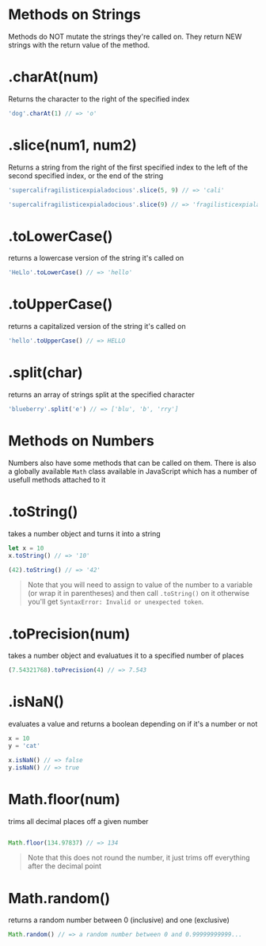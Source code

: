 # Methods on Strings

Methods do NOT mutate the strings they're called on. They return NEW strings with the return value of the method.

# .charAt(num)

Returns the character to the right of the specified index

```javascript
'dog'.charAt(1) // => 'o'
```

# .slice(num1, num2)

Returns a string from the right of the first specified index to the left of the second specified index, or the end of the string

```javascript
'supercalifragilisticexpialadocious'.slice(5, 9) // => 'cali'

'supercalifragilisticexpialadocious'.slice(9) // => 'fragilisticexpialadocious'
```

# .toLowerCase()

returns a lowercase version of the string it's called on

```javascript
'HeLlo'.toLowerCase() // => 'hello'
```

# .toUpperCase()

returns a capitalized version of the string it's called on

```javascript
'hello'.toUpperCase() // => HELLO
```


# .split(char)

returns an array of strings split at the specified character

```javascript
'blueberry'.split('e') // => ['blu', 'b', 'rry']
```
# Methods on Numbers

Numbers also have some methods that can be called on them.  There is also a globally available `Math` class available in JavaScript which has a number of usefull methods attached to it

# .toString()

takes a number object and turns it into a string

```javascript
let x = 10
x.toString() // => '10'

(42).toString() // => '42'
```

>Note that you will need to assign to value of the number to a variable (or wrap it in parentheses) and then call `.toString()` on it otherwise you'll get `SyntaxError: Invalid or unexpected token`.

# .toPrecision(num)

takes a number object and evaluatues it to a specified number of places

```javascript
(7.54321768).toPrecision(4) // => 7.543
```

# .isNaN()

evaluates a value and returns a boolean depending on if it's a number or not

```javascript
x = 10
y = 'cat'

x.isNaN() // => false
y.isNaN() // => true

```

# Math.floor(num)

trims all decimal places off a given number

```javascript

Math.floor(134.97837) // => 134

```

>Note that this does not round the number, it just trims off everything after the decimal point

# Math.random()

returns a random number between 0 (inclusive) and one (exclusive)

```javascript
Math.random() // => a random number between 0 and 0.99999999999...

```
